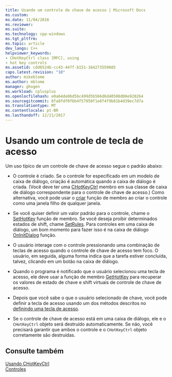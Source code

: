 ```yaml
---
title: Usando um controle de chave de acesso | Microsoft Docs
ms.custom: 
ms.date: 11/04/2016
ms.reviewer: 
ms.suite: 
ms.technology: cpp-windows
ms.tgt_pltfrm: 
ms.topic: article
dev_langs: C++
helpviewer_keywords:
- CHotKeyCtrl class [MFC], using
- hot key controls
ms.assetid: cdd6524b-cc43-447f-b151-164273559685
caps.latest.revision: "10"
author: mikeblome
ms.author: mblome
manager: ghogen
ms.workload: cplusplus
ms.openlocfilehash: e0a64de06d5bc499d5b566d6d40508d08e920264
ms.sourcegitcommit: 8fa8fdf0fbb4f57950f1e8f4f9b81b4d39ec7d7a
ms.translationtype: MT
ms.contentlocale: pt-BR
ms.lasthandoff: 12/21/2017
---
```

# <a name="using-a-hot-key-control"></a>Usando um controle de tecla de acesso
Um uso típico de um controle de chave de acesso segue o padrão abaixo:  
  
-   O controle é criado. Se o controle for especificado em um modelo de caixa de diálogo, criação é automática quando a caixa de diálogo é criada. (Você deve ter uma [CHotKeyCtrl](../mfc/reference/chotkeyctrl-class.md) membro em sua classe de caixa de diálogo correspondente para o controle de chave de acesso.) Como alternativa, você pode usar o [criar](../mfc/reference/chotkeyctrl-class.md#create) função de membro ao criar o controle como uma janela filho de qualquer janela.  
  
-   Se você quiser definir um valor padrão para o controle, chame o [SetHotKey](../mfc/reference/chotkeyctrl-class.md#sethotkey) função de membro. Se você deseja proibir determinados estados de shift, chame [SetRules](../mfc/reference/chotkeyctrl-class.md#setrules). Para controles em uma caixa de diálogo, um bom momento para fazer isso é na caixa de diálogo [OnInitDialog](../mfc/reference/cdialog-class.md#oninitdialog) função.  
  
-   O usuário interage com o controle pressionando uma combinação de teclas de acesso quando o controle de chave de acesso tem foco. O usuário, em seguida, alguma forma indica que a tarefa estiver concluída, talvez, clicando em um botão na caixa de diálogo.  
  
-   Quando o programa é notificado que o usuário selecionou uma tecla de acesso, ele deve usar a função de membro [GetHotKey](../mfc/reference/chotkeyctrl-class.md#gethotkey) para recuperar os valores de estado de chave e shift virtuais de controle de chave de acesso.  
  
-   Depois que você sabe o que o usuário selecionado de chave, você pode definir a tecla de acesso usando um dos métodos descritos no [definindo uma tecla de acesso](../mfc/setting-a-hot-key.md).  
  
-   Se o controle de chave de acesso está em uma caixa de diálogo, ele e o `CHotKeyCtrl` objeto será destruído automaticamente. Se não, você precisará garantir que ambos o controle e o `CHotKeyCtrl` objeto corretamente são destruídas.  
  
## <a name="see-also"></a>Consulte também  
 [Usando CHotKeyCtrl](../mfc/using-chotkeyctrl.md)   
 [Controles](../mfc/controls-mfc.md)

